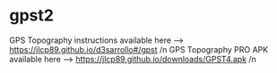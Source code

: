 # gpst2
GPS Topography instructions available here -->  https://jlcp89.github.io/d3sarrollo#/gpst /n
GPS Topography PRO APK available here      -->  https://jlcp89.github.io/downloads/GPST4.apk /n
